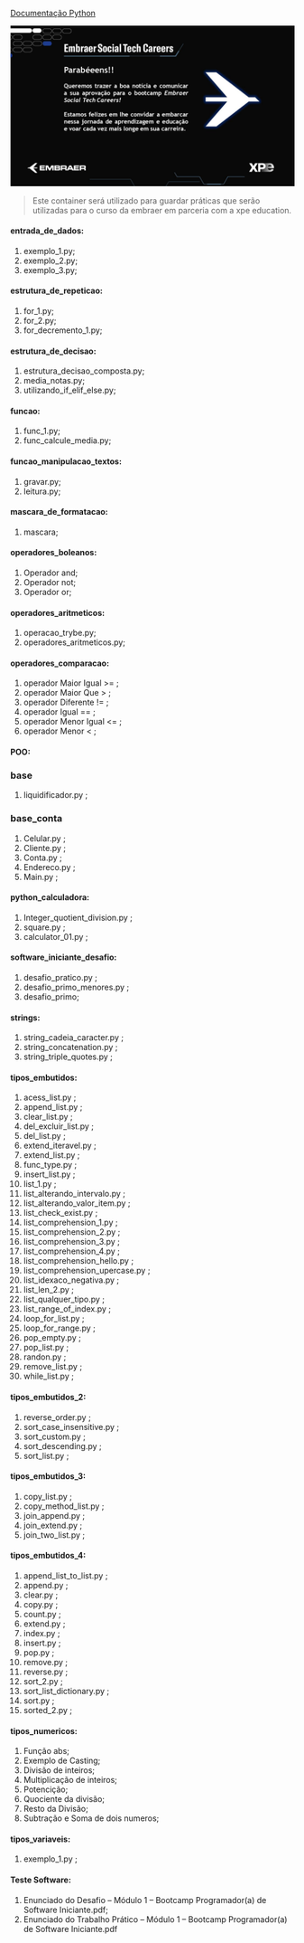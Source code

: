 [Documentação Python](https://docs.python.org/pt-br/3/tutorial/)

![Projeto Mezzer](./modelo.jpeg)

> Este container será utilizado para guardar práticas que serão utilizadas para o curso da embraer em parceria com a xpe education.

<h4>entrada_de_dados:</h4>
<ol>
    <li>exemplo_1.py;</li>
    <li>exemplo_2.py;</li>
    <li>exemplo_3.py;</li>
</ol>

<h4>estrutura_de_repeticao:</h4>
<ol>
    <li>for_1.py;</li>
    <li>for_2.py;</li>
    <li>for_decremento_1.py;</li>
</ol>

<h4>estrutura_de_decisao:</h4>
<ol>
    <li>estrutura_decisao_composta.py;</li>
    <li>media_notas.py;</li>
    <li>utilizando_if_elif_else.py;</li>
</ol>

<h4>funcao:</h4>
<ol>
    <li>func_1.py;</li>
    <li>func_calcule_media.py;</li>
  
</ol>


<h4>funcao_manipulacao_textos:</h4>
<ol>
    <li>gravar.py;</li>
    <li>leitura.py;</li>
  
</ol>


<h4>mascara_de_formatacao:</h4>
<ol>
    <li>mascara;</li>
</ol>

<h4>operadores_boleanos:</h4>
<ol>
    <li>Operador and;</li>
    <li>Operador not;</li>
    <li>Operador or;</li>
</ol>


<h4>operadores_aritmeticos:</h4>
<ol>
    <li>operacao_trybe.py;</li>
    <li>operadores_aritmeticos.py;</li>
</ol>


<h4>operadores_comparacao:</h4>
<ol>
    <li>operador Maior Igual >= ;</li>
    <li>operador Maior Que > ;</li>
    <li>operador Diferente != ;</li>
    <li>operador Igual == ;</li>
    <li>operador Menor Igual <= ;</li>
    <li>operador Menor < ;</li>
</ol>

<h4>POO:</h4>
<h3>base</h3>
<ol>
    <li>liquidificador.py ;</li>    
</ol>

<h3>base_conta</h3>
<ol>
    <li>Celular.py ;</li>  
    <li>Cliente.py ;</li>
    <li>Conta.py ;</li>
    <li>Endereco.py ;</li>
    <li>Main.py ;</li>   
</ol>


<h4>python_calculadora:</h4>
<ol>
    <li>Integer_quotient_division.py ;</li>
    <li>square.py ;</li>
    <li>calculator_01.py ;</li>
</ol>


<h4>software_iniciante_desafio:</h4>
<ol>
    <li>desafio_pratico.py ;</li>
    <li>desafio_primo_menores.py ;</li>
    <li>desafio_primo;</li>
</ol>


<h4>strings:</h4>
<ol>
    <li>string_cadeia_caracter.py ;</li>
    <li>string_concatenation.py ;</li>
    <li>string_triple_quotes.py ;</li>
</ol>

<h4>tipos_embutidos:</h4>
<ol>
    <li>acess_list.py ;</li>
    <li>append_list.py ;</li>
    <li>clear_list.py ;</li>
    <li>del_excluir_list.py ;</li>
    <li>del_list.py ;</li>
    <li>extend_iteravel.py ;</li>
    <li>extend_list.py ;</li>
    <li>func_type.py ;</li>
    <li>insert_list.py ;</li>
    <li>list_1.py ;</li>
    <li>list_alterando_intervalo.py ;</li>
    <li>list_alterando_valor_item.py ;</li>
    <li>list_check_exist.py ;</li>
    <li>list_comprehension_1.py ;</li>
    <li>list_comprehension_2.py ;</li>
    <li>list_comprehension_3.py ;</li>
    <li>list_comprehension_4.py ;</li>
    <li>list_comprehension_hello.py ;</li>
    <li>list_comprehension_upercase.py ;</li>
    <li>list_idexaco_negativa.py ;</li>
    <li>list_len_2.py ;</li>
    <li>list_qualquer_tipo.py ;</li>
    <li>list_range_of_index.py ;</li>
    <li>loop_for_list.py ;</li>
    <li>loop_for_range.py ;</li>
    <li>pop_empty.py ;</li>
    <li>pop_list.py ;</li>
    <li>randon.py ;</li>
    <li>remove_list.py ;</li>
    <li>while_list.py ;</li>
</ol>


<h4>tipos_embutidos_2:</h4>
<ol>
    <li>reverse_order.py ;</li>
    <li>sort_case_insensitive.py ;</li>
    <li>sort_custom.py ;</li>
    <li>sort_descending.py ;</li>
    <li>sort_list.py ;</li>
</ol>


<h4>tipos_embutidos_3:</h4>
<ol>
    <li>copy_list.py ;</li>
    <li>copy_method_list.py ;</li>
    <li>join_append.py ;</li>
    <li>join_extend.py ;</li>
    <li>join_two_list.py ;</li>
    
</ol>


<h4>tipos_embutidos_4:</h4>
<ol>
    <li>append_list_to_list.py ;</li>
    <li>append.py ;</li>
    <li>clear.py ;</li>
    <li>copy.py ;</li>
    <li>count.py ;</li>
    <li>extend.py ;</li>
    <li>index.py ;</li>
    <li>insert.py ;</li>
    <li>pop.py ;</li>
    <li>remove.py ;</li>
    <li>reverse.py ;</li>
    <li>sort_2.py ;</li>
    <li>sort_list_dictionary.py ;</li>
    <li>sort.py ;</li>
    <li>sorted_2.py ;</li>

</ol>


<h4>tipos_numericos:</h4>
<ol>
    <li>Função abs;</li>
      <li>Exemplo de Casting;</li>
      <li>Divisão de inteiros;</li>
      <li>Multiplicação de inteiros;</li>
      <li>Potencição;</li>
      <li>Quociente da divisão;</li>
      <li>Resto da Divisão;</li>
      <li>Subtração e Soma de dois numeros;</li>
</ol>


<h4>tipos_variaveis:</h4>
<ol>
    <li>exemplo_1.py ;</li>
</ol>


<h4>Teste Software:</h4>
<ol>
    <li>Enunciado do Desafio – Módulo 1 – Bootcamp Programador(a) de Software Iniciante.pdf;</li>
   <li>Enunciado do Trabalho Prático – Módulo 1 – Bootcamp Programador(a) de Software Iniciante.pdf</li>
</ol>
